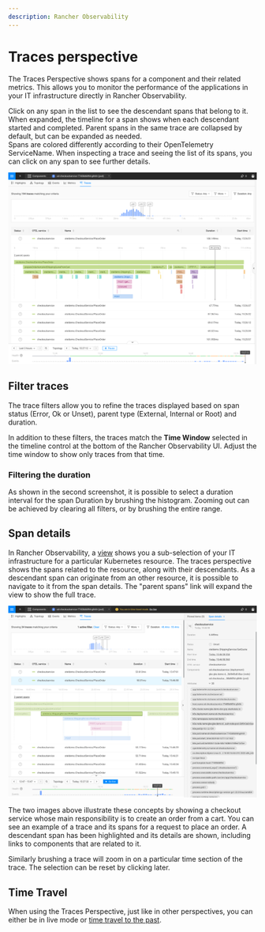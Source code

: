 ```yaml
---
description: Rancher Observability
---
```


# Traces perspective

The Traces Perspective shows spans for a component and their related metrics.
This allows you to monitor the performance of the applications in your IT infrastructure directly in Rancher Observability.

Click on any span in the list to see the descendant spans that belong to it. 
When expanded, the timeline for a span shows when each descendant started and completed.
Parent spans in the same trace are collapsed by default, but can be expanded as needed.  
Spans are colored differently according to their OpenTelemetry ServiceName.
When inspecting a trace and seeing the list of its spans, you can click on any span to see further details.

![Traces perspective](../../.gitbook/assets/k8s/k8s-traces-perspective.png)

## Filter traces

The trace filters allow you to refine the traces displayed based on span status (Error, Ok or Unset), parent type (External, Internal or Root) and duration.

In addition to these filters, the traces match the **Time Window** selected in the timeline control at the bottom of the Rancher Observability UI.
Adjust the time window to show only traces from that time.

### Filtering the duration

As shown in the second screenshot, it is possible to select a duration interval for the span Duration by brushing the histogram.
Zooming out can be achieved by clearing all filters, or by brushing the entire range.

## Span details

In Rancher Observability, a [view](k8s-view-structure.md) shows you a sub-selection of your IT infrastructure for a particular Kubernetes resource.
The traces perspective shows the spans related to the resource, along with their descendants.
As a descendant span can originate from an other resource, it is possible to navigate to it from the span details.
The "parent spans" link will expand the view to show the full trace.

![A descendant span details](../../.gitbook/assets/k8s/k8s-traces-perspective-span-details.png)

The two images above illustrate these concepts by showing a checkout service whose main responsibility is to create an order from a cart.
You can see an example of a trace and its spans for a request to place an order.
A descendant span has been highlighted and its details are shown, including links to components that are related to it.

Similarly brushing a trace will zoom in on a particular time section of the trace.
The selection can be reset by clicking later.

## Time Travel

When using the Traces Perspective, just like in other perspectives, you can either be in live mode or [time travel to the past](../stackstate-ui/k8sTs-timeline-time-travel.md#time-travel).

